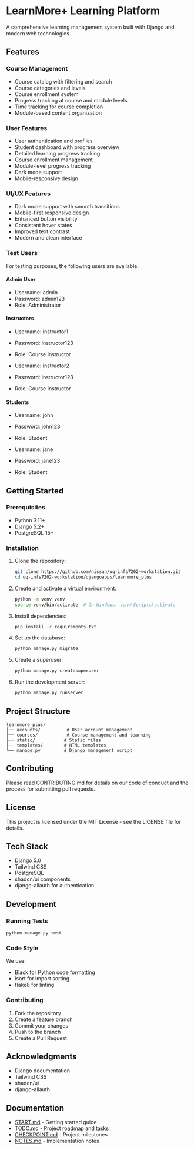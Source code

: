 # LearnMore+ Learning Platform

A comprehensive learning management system built with Django and modern web technologies.

## Features

### Course Management
- Course catalog with filtering and search
- Course categories and levels
- Course enrollment system
- Progress tracking at course and module levels
- Time tracking for course completion
- Module-based content organization

### User Features
- User authentication and profiles
- Student dashboard with progress overview
- Detailed learning progress tracking
- Course enrollment management
- Module-level progress tracking
- Dark mode support
- Mobile-responsive design

### UI/UX Features
- Dark mode support with smooth transitions
- Mobile-first responsive design
- Enhanced button visibility
- Consistent hover states
- Improved text contrast
- Modern and clean interface

### Test Users
For testing purposes, the following users are available:

#### Admin User
- Username: admin
- Password: admin123
- Role: Administrator

#### Instructors
- Username: instructor1
- Password: instructor123
- Role: Course Instructor

- Username: instructor2
- Password: instructor123
- Role: Course Instructor

#### Students
- Username: john
- Password: john123
- Role: Student

- Username: jane
- Password: jane123
- Role: Student

## Getting Started

### Prerequisites
- Python 3.11+
- Django 5.2+
- PostgreSQL 15+

### Installation
1. Clone the repository:
   ```bash
   git clone https://github.com/nissan/uq-infs7202-workstation.git
   cd uq-infs7202-workstation/djangoapps/learnmore_plus
   ```

2. Create and activate a virtual environment:
   ```bash
   python -m venv venv
   source venv/bin/activate  # On Windows: venv\Scripts\activate
   ```

3. Install dependencies:
   ```bash
   pip install -r requirements.txt
   ```

4. Set up the database:
   ```bash
   python manage.py migrate
   ```

5. Create a superuser:
   ```bash
   python manage.py createsuperuser
   ```

6. Run the development server:
   ```bash
   python manage.py runserver
   ```

## Project Structure
```
learnmore_plus/
├── accounts/          # User account management
├── courses/           # Course management and learning
├── static/           # Static files
├── templates/        # HTML templates
└── manage.py         # Django management script
```

## Contributing
Please read CONTRIBUTING.md for details on our code of conduct and the process for submitting pull requests.

## License
This project is licensed under the MIT License - see the LICENSE file for details.

## Tech Stack

- Django 5.0
- Tailwind CSS
- PostgreSQL
- shadcn/ui components
- django-allauth for authentication

## Development

### Running Tests
```bash
python manage.py test
```

### Code Style
We use:
- Black for Python code formatting
- isort for import sorting
- flake8 for linting

### Contributing
1. Fork the repository
2. Create a feature branch
3. Commit your changes
4. Push to the branch
5. Create a Pull Request

## Acknowledgments

- Django documentation
- Tailwind CSS
- shadcn/ui
- django-allauth

## Documentation
- [START.md](START.md) - Getting started guide
- [TODO.md](TODO.md) - Project roadmap and tasks
- [CHECKPOINT.md](CHECKPOINT.md) - Project milestones
- [NOTES.md](NOTES.md) - Implementation notes 